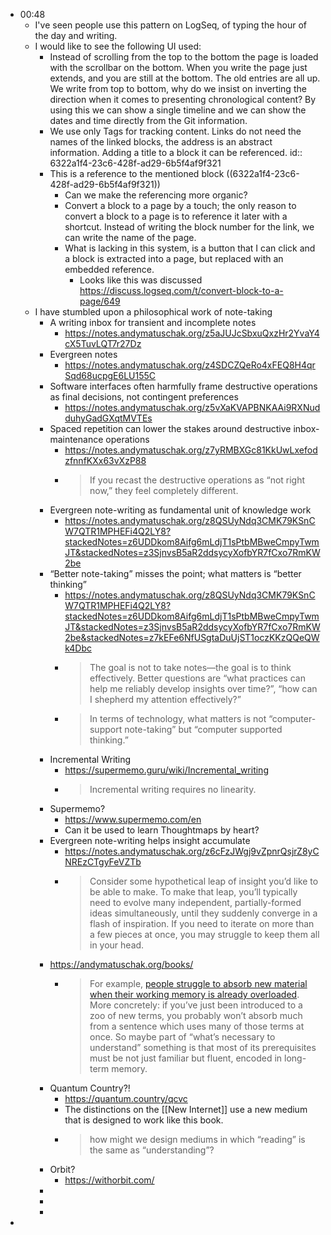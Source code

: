 - 00:48
	- I've seen people use this pattern on LogSeq, of typing the hour of the day and writing.
	- I would like to see the following UI used:
		- Instead of scrolling from the top to the bottom the page is loaded with the scrollbar on the bottom. When you write the page just extends, and you are still at the bottom. The old entries are all up. We write from top to bottom, why do we insist on inverting the direction when it comes to presenting chronological content? By using this we can show a single timeline and we can show the dates and time directly from the Git information.
		- We use only Tags for tracking content. Links do not need the names of the linked blocks, the address is an abstract information. Adding a title to a block it can be referenced.
		  id:: 6322a1f4-23c6-428f-ad29-6b5f4af9f321
		- This is a reference to the mentioned block ((6322a1f4-23c6-428f-ad29-6b5f4af9f321))
			- Can we make the referencing more organic?
			- Convert a block to a page by a touch; the only reason to convert a block to a page is to reference it later with a shortcut. Instead of writing the block number for the link, we can write the name of the page.
			- What is lacking in this system, is a button that I can click and a block is extracted into a page, but replaced with an embedded reference.
				- Looks like this was discussed https://discuss.logseq.com/t/convert-block-to-a-page/649
	- I have stumbled upon a philosophical work of note-taking
		- A writing inbox for transient and incomplete notes
			- https://notes.andymatuschak.org/z5aJUJcSbxuQxzHr2YvaY4cX5TuvLQT7r27Dz
		- Evergreen notes
			- https://notes.andymatuschak.org/z4SDCZQeRo4xFEQ8H4qrSqd68ucpgE6LU155C
		- Software interfaces often harmfully frame destructive operations as final decisions, not contingent preferences
			- https://notes.andymatuschak.org/z5vXaKVAPBNKAAi9RXNudduhyGadGXqtMVTEs
		- Spaced repetition can lower the stakes around destructive inbox-maintenance operations
			- https://notes.andymatuschak.org/z7yRMBXGc81KkUwLxefodzfnnfKXx63vXzP88
			- > If you recast the destructive operations as “not right now,” they feel completely different.
		- Evergreen note-writing as fundamental unit of knowledge work
			- https://notes.andymatuschak.org/z8QSUyNdq3CMK79KSnCW7QTR1MPHEFi4Q2LY8?stackedNotes=z6UDDkom8Aifg6mLdjT1sPtbMBweCmpyTwmJT&stackedNotes=z3SjnvsB5aR2ddsycyXofbYR7fCxo7RmKW2be
		- “Better note-taking” misses the point; what matters is “better thinking”
			- https://notes.andymatuschak.org/z8QSUyNdq3CMK79KSnCW7QTR1MPHEFi4Q2LY8?stackedNotes=z6UDDkom8Aifg6mLdjT1sPtbMBweCmpyTwmJT&stackedNotes=z3SjnvsB5aR2ddsycyXofbYR7fCxo7RmKW2be&stackedNotes=z7kEFe6NfUSgtaDuUjST1oczKKzQQeQWk4Dbc
			- > The goal is not to take notes—the goal is to think effectively. Better 
			  questions are “what practices can help me reliably develop insights over
			   time?”, “how can I shepherd my attention effectively?”
			- > In terms of technology, what matters is not “computer-support note-taking” but “computer supported thinking.”
		- Incremental Writing
			- https://supermemo.guru/wiki/Incremental_writing
			- > Incremental writing requires no linearity.
		- Supermemo?
			- https://www.supermemo.com/en
			- Can it be used to learn Thoughtmaps by heart?
		- Evergreen note-writing helps insight accumulate
			- https://notes.andymatuschak.org/z6cFzJWgj9vZpnrQsjrZ8yCNREzCTgyFeVZTb
			- > Consider some hypothetical leap of insight you’d like to be able to 
			  make. To  make that leap, you’ll typically need to evolve many 
			  independent, partially-formed ideas simultaneously, until they suddenly 
			  converge in a flash of inspiration. If you need to iterate on more than a
			   few pieces at once, you may struggle to keep them all in your head.
		- https://andymatuschak.org/books/
			- > For example, [people struggle to absorb new material when their working memory is already overloaded](https://www.ncbi.nlm.nih.gov/pmc/articles/PMC4207727/).
			   More concretely: if you’ve just been introduced to a zoo of new terms, 
			  you probably won’t absorb much from a sentence which uses many of those 
			  terms at once. So maybe part of “what’s necessary to understand” 
			  something is that most of its prerequisites must be not just familiar 
			  but fluent, encoded in long-term memory.
		- Quantum Country?!
			- https://quantum.country/qcvc
			- The distinctions on the [[New Internet]] use a new medium that is designed to work like this book.
			- > how might we design mediums in which “reading” is the same as “understanding”?
		- Orbit?
			- https://withorbit.com/
		-
		-
		-
-
